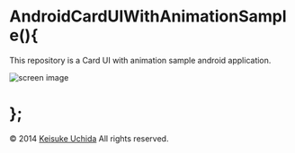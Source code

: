 AndroidCardUIWithAnimationSample(){
================================

This repository is a Card UI with animation sample android application.

![screen image](screen.gif)

};
=================================
© 2014 [Keisuke Uchida](http://uchidak.net) All rights reserved.

